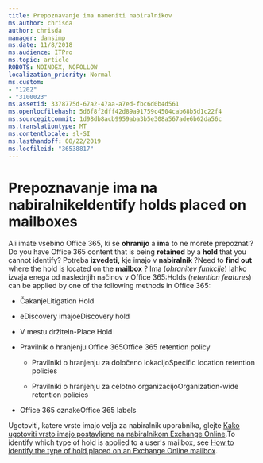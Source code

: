 ```yaml
---
title: Prepoznavanje ima nameniti nabiralnikov
ms.author: chrisda
author: chrisda
manager: dansimp
ms.date: 11/8/2018
ms.audience: ITPro
ms.topic: article
ROBOTS: NOINDEX, NOFOLLOW
localization_priority: Normal
ms.custom:
- "1202"
- "3100023"
ms.assetid: 3378775d-67a2-47aa-a7ed-fbc6d0b4d561
ms.openlocfilehash: 5d6f8f2dff42d89a91759c4504cab68b5d1c22f4
ms.sourcegitcommit: 1d98db8acb9959aba3b5e308a567ade6b62da56c
ms.translationtype: MT
ms.contentlocale: sl-SI
ms.lasthandoff: 08/22/2019
ms.locfileid: "36538817"
---
```

# <a name="identify-holds-placed-on-mailboxes"></a><span data-ttu-id="9833d-102">Prepoznavanje ima na nabiralnike</span><span class="sxs-lookup"><span data-stu-id="9833d-102">Identify holds placed on mailboxes</span></span>

<span data-ttu-id="9833d-103">Ali imate vsebino Office 365, ki se **ohranijo** a **ima** to ne morete prepoznati?</span><span class="sxs-lookup"><span data-stu-id="9833d-103">Do you have Office 365 content that is being **retained** by a **hold** that you cannot identify?</span></span> <span data-ttu-id="9833d-104">Potreba **izvedeti,** kje imajo v **nabiralnik** ?</span><span class="sxs-lookup"><span data-stu-id="9833d-104">Need to **find out** where the hold is located on the **mailbox** ?</span></span> <span data-ttu-id="9833d-105">Ima (*ohranitev funkcije*) lahko izvaja enega od naslednjih načinov v Office 365:</span><span class="sxs-lookup"><span data-stu-id="9833d-105">Holds (*retention features*) can be applied by one of the following methods in Office 365:</span></span>
  
- <span data-ttu-id="9833d-106">Čakanje</span><span class="sxs-lookup"><span data-stu-id="9833d-106">Litigation Hold</span></span>

- <span data-ttu-id="9833d-107">eDiscovery imajo</span><span class="sxs-lookup"><span data-stu-id="9833d-107">eDiscovery hold</span></span>

- <span data-ttu-id="9833d-108">V mestu držite</span><span class="sxs-lookup"><span data-stu-id="9833d-108">In-Place Hold</span></span>

- <span data-ttu-id="9833d-109">Pravilnik o hranjenju Office 365</span><span class="sxs-lookup"><span data-stu-id="9833d-109">Office 365 retention policy</span></span> 

  - <span data-ttu-id="9833d-110">Pravilniki o hranjenju za določeno lokacijo</span><span class="sxs-lookup"><span data-stu-id="9833d-110">Specific location retention policies</span></span>

  - <span data-ttu-id="9833d-111">Pravilniki o hranjenju za celotno organizacijo</span><span class="sxs-lookup"><span data-stu-id="9833d-111">Organization-wide retention policies</span></span>

- <span data-ttu-id="9833d-112">Office 365 oznake</span><span class="sxs-lookup"><span data-stu-id="9833d-112">Office 365 labels</span></span>

<span data-ttu-id="9833d-113">Ugotoviti, katere vrste imajo velja za nabiralnik uporabnika, glejte [Kako ugotoviti vrsto imajo postavljene na nabiralnikom Exchange Online](https://docs.microsoft.com/office365/securitycompliance/identify-a-hold-on-an-exchange-online-mailbox).</span><span class="sxs-lookup"><span data-stu-id="9833d-113">To identify which type of hold is applied to a user's mailbox, see [How to identify the type of hold placed on an Exchange Online mailbox](https://docs.microsoft.com/office365/securitycompliance/identify-a-hold-on-an-exchange-online-mailbox).</span></span>
